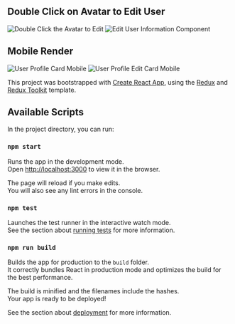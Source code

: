 ## Double Click on Avatar to Edit User

![Double Click the Avatar to Edit](https://bitbucket.org/dlipnraj/btc_social_card/raw/cae00580a0478e5a5e96b61022e5256e0d037e2c/public/assets/images/desktop_profile_card.JPG "Double Click the Avatar to Edit")
![Edit User Information Component](https://bitbucket.org/dlipnraj/btc_social_card/raw/42cdb8550d45f68b166f3dfd4ebef094c7f92be5/public/assets/images/edit_profile_card1.JPG "Edit User Information Component")

## Mobile Render

![User Profile Card Mobile](https://bitbucket.org/dlipnraj/btc_social_card/raw/42cdb8550d45f68b166f3dfd4ebef094c7f92be5/public/assets/images/mobile_profile_card.JPG "User Profile Card Mobile")
![User Profile Edit Card Mobile](https://bitbucket.org/dlipnraj/btc_social_card/raw/42cdb8550d45f68b166f3dfd4ebef094c7f92be5/public/assets/images/edit_profile_card.JPG "User Profile Edit Card Mobile")


This project was bootstrapped with [Create React App](https://github.com/facebook/create-react-app), using the [Redux](https://redux.js.org/) and [Redux Toolkit](https://redux-toolkit.js.org/) template.

## Available Scripts

In the project directory, you can run:

### `npm start`

Runs the app in the development mode.<br />
Open [http://localhost:3000](http://localhost:3000) to view it in the browser.

The page will reload if you make edits.<br />
You will also see any lint errors in the console.

### `npm test`

Launches the test runner in the interactive watch mode.<br />
See the section about [running tests](https://facebook.github.io/create-react-app/docs/running-tests) for more information.

### `npm run build`

Builds the app for production to the `build` folder.<br />
It correctly bundles React in production mode and optimizes the build for the best performance.

The build is minified and the filenames include the hashes.<br />
Your app is ready to be deployed!

See the section about [deployment](https://facebook.github.io/create-react-app/docs/deployment) for more information.
